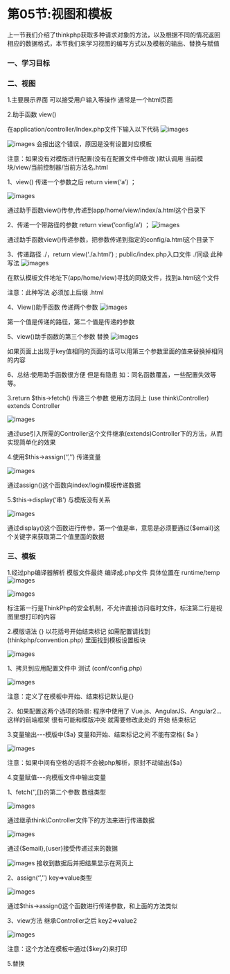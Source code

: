 # 第05节:视图和模板
上一节我们介绍了thinkphp获取多种请求对象的方法，以及根据不同的情况返回相应的数据格式，本节我们来学习视图的编写方式以及模板的输出、替换与赋值

### 一、学习目标

### 二、视图
1.主要展示界面 可以接受用户输入等操作 通常是一个html页面

2.助手函数 view()

在application/controller/Index.php文件下输入以下代码
![images](./../images/0505_img.png)

![images](./../images/0505_png.png)
会报出这个错误，原因是没有设置对应模板

注意：如果没有对模版进行配置(没有在配置文件中修改 )默认调用 当前模块/view/当前控制器/当前方法名.html

1、view() 传递一个参数之后 return view(‘a’) ；

![images](./../images/0505_imgs.png)

通过助手函数view()传参,传递到app/home/view/index/a.html这个目录下

2、传递一个带路径的参数 return view(‘config/a’) ；
![images](./../images/0505_images.png)

通过助手函数view()传递参数，把参数传递到指定的config/a.html这个目录下

3、传递路径 ./，return view(‘./a.html’) ; public/index.php入口文件 ./同级 此种写法
![images](./../images/0505_image.png)

在默认模板文件地址下(app/home/view)寻找的同级文件，找到a.html这个文件

注意：此种写法 必须加上后缀 .html

4、View()助手函数 传递两个参数
![images](./../images/0505_pngs.png)

第一个值是传递的路径，第二个值是传递的参数

5、view()助手函数的第三个参数 替换
![images](./../images/0505_shi.png)

如果页面上出现于key值相同的页面的话可以用第三个参数里面的值来替换掉相同的内容

6、总结:使用助手函数很方便 但是有隐患 如：同名函数覆盖，一些配置失效等等。

3.return $this->fetch() 传递三个参数 使用方法同上 (use think\Controller) extends Controller

![images](./../images/0505_jc.png)

通过use引入所需的Controller这个文件继承(extends)Controller下的方法，从而实现简单化的效果

4.使用$this->assign(‘’,’’) 传递变量

![images](./../images/0505_cd.png)

通过assign()这个函数向index/login模板传递数据

5.\$this->display(‘串’) 与模版没有关系

![images](./../images/0505_mb.png)

通过display()这个函数进行传参，第一个值是串，意思是必须要通过{$email}这个关键字来获取第二个值里面的数据

### 三、模板
1.经过php编译器解析 模版文件最终 编译成.php文件 具体位置在 runtime/temp
![images](./../images/0505_temp.png)

![images](./../images/0505_temps.png)

标注第一行是ThinkPhp的安全机制，不允许直接访问临时文件，标注第二行是视图里想打印的内容

2.模版语法 {} 以花括号开始结束标记 如需配置请找到 (thinkphp/convention.php) 里面找到模板设置板块

![images](./../images/0505_pz.png)

1、拷贝到应用配置文件中 测试 (conf/config.php)

![images](./../images/0505_pzs.png)

注意：定义了在模板中开始、结束标记默认是{}

2、如果配置这两个选项的场景: 程序中使用了 Vue.js、AngularJS、Angular2...这样的前端框架 很有可能和模版冲突 就需要修改此处的 开始 结束标记

3.变量输出---模版中{\$a} 变量和开始、结束标记之间 不能有空格{ $a }

![images](./../images/0505_logo.png)

注意：如果中间有空格的话将不会被php解析，原封不动输出{$a}

4.变量赋值---向模版文件中输出变量

1、fetch(‘’,[])的第二个参数 数组类型

![images](./../images/0505_yin.png)

通过继承think\Controller文件下的方法来进行传递数据

![images](./../images/0505_jie.png)

通过{$email},{user}接受传递过来的数据

![images](./../images/0505_shou.png)
接收到数据后并把结果显示在网页上

2、assign(‘’,’’) key=>value类型

![images](./../images/0505_ling.png)

通过$this->assign()这个函数进行传递参数，和上面的方法类似

3、view方法 继承Controller之后 key2=>value2

![images](./../images/0505_key.png)

注意：这个方法在模板中通过{$key2}来打印

5.替换